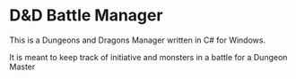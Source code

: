 # D&D Battle Manager

This is a Dungeons and Dragons Manager written in C# for Windows.

It is meant to keep track of initiative and monsters in a battle for a Dungeon Master
